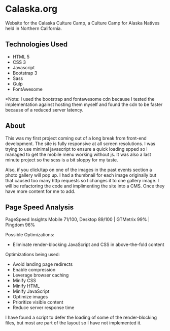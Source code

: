 # Calaska.org
Website for the Calaska Culture Camp, a Culture Camp for Alaska Natives held in Northern California.

## Technologies Used
* HTML 5
* CSS 3
* Javascript
* Bootstrap 3
* Sass
* Gulp
* FontAwesome

*Note: I used the bootstrap and fontawesome cdn because I tested the implementation against hosting them myself and found the cdn to be faster because of a reduced server latency. 

## About
This was my first project coming out of a long break from front-end development.  The site is fully responsive at all screen resolutions.  I was trying to use minimal javascript to ensure a quick loading spped so I managed to get the mobile menu working without js.  It was also a last minute project so the scss is a bit sloppy for my taste.  

Also, if you click/tap on one of the images in the past events section a photo gallery will pop up.  I had a thumbnail for each image originally but that caused too many http requests so I changes it to one gallery image.  I will be refactoring the code and implimenting the site into a CMS.  Once they have more content for me to add. 

## Page Speed Analysis
PageSpeed Insights Mobile 71/100, Desktop 89/100    |    GTMetrix 99%   |   Pingdom 96%

Possible Optimizations:
* Eliminate render-blocking JavaScript and CSS in above-the-fold content

Optimizations being used:
* Avoid landing page redirects
* Enable compression
* Leverage browser caching
* Minify CSS
* Minify HTML
* Minify JavaScript
* Optimize images
* Prioritize visible content
* Reduce server response time

I have found a script to defer the loading of some of the render-blocking files, but most are part of the layout so I have not implemented it. 
